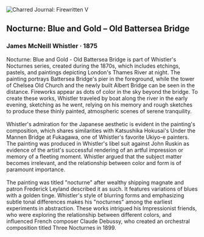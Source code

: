 <div class="artwork-of-the-day">
  <div class="container">
    <div class="img-wrapper">
      <img
        src="https://uploads6.wikiart.org/images/james-mcneill-whistler/nocturne-blue-and-gold-old-battersea-bridge-1875.jpg!Large.jpg"
        alt="Charred Journal: Firewritten V" />
    </div>
    <div class="artwork-detail">
      <div class="artwork-origin"> 
        <h2 class="artwork-name">Nocturne: Blue and Gold – Old Battersea Bridge</h2>
        <h3 class="artist">
          James McNeill Whistler
                    ·  1875
        </h3>
      </div>
      <p class="description">
        <span class="artwork-description-text ng-binding" ng-bind-html="viewModel.ArtworkOfTheDay.Description | unsafe">Nocturne: Blue and Gold - Old Battersea Bridge is part of Whistler's Nocturnes series, created during the 1870s, which includes etchings, pastels, and paintings depicting London's Thames River at night. The painting portrays Battersea Bridge's pier in the foreground, while the tower of Chelsea Old Church and the newly built Albert Bridge can be seen in the distance. Fireworks appear as dots of color in the sky beyond the bridge. To create these works, Whistler traveled by boat along the river in the early evening, sketching as he went, relying on his memory and rough sketches to produce these thinly painted, atmospheric scenes of serene tranquility.<br><br>Whistler's admiration for the Japanese aesthetic is evident in the painting's composition, which shares similarities with Katsushika Hokusai's Under the Mannen Bridge at Fukagawa, one of Whistler's favorite Ukiyo-e painters. The painting was produced in Whistler's libel suit against John Ruskin as evidence of the artist's successful rendering of an artful impression or memory of a fleeting moment. Whistler argued that the subject matter becomes irrelevant, and the relationship between color and form is of paramount importance.<br><br>The painting was titled "nocturne" after wealthy shipping magnate and patron Frederick Leyland described it as such. It features variations of blues with a golden tinge. Whistler's style of blurring forms and emphasizing subtle tonal differences makes his "nocturnes" among the earliest experiments in abstraction. These works intrigued his Impressionist friends, who were exploring the relationship between different colors, and influenced French composer Claude Debussy, who created an orchestral composition titled Three Nocturnes in 1899.</span>
                        <div class="text-shadow-container" ng-show="showShadow" style=""></div>
      </p>
    </div>
  </div>

</div>
